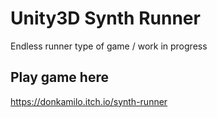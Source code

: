 # Unity3D Synth Runner
 Endless runner type of game / work in progress

## Play game here

https://donkamilo.itch.io/synth-runner 
